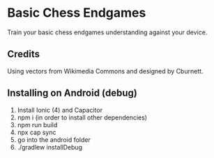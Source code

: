 # Basic Chess Endgames

Train your basic chess endgames understanding against your device.

## Credits

Using vectors from Wikimedia Commons and designed by Cburnett.

## Installing on Android (debug)

1. Install Ionic (4) and Capacitor
2. npm i (in order to install other dependencies)
3. npm run build
4. npx cap sync
5. go into the android folder
6. ./gradlew installDebug